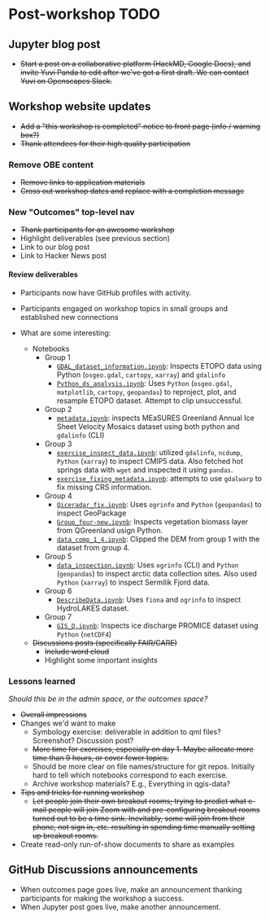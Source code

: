 # Post-workshop TODO

## Jupyter blog post

* ~~Start a post on a collaborative platform (HackMD, Google Docs), and invite Yuvi
  Panda to edit after we've got a first draft. We can contact Yuvi on Openscapes
  Slack.~~


## Workshop website updates

* ~~Add a "this workshop is completed" notice to front page (info / warning box?)~~
* ~~Thank attendees for their high quality participation~~


### Remove OBE content

* ~~Remove links to application materials~~
* ~~Cross out workshop dates and replace with a completion message~~


### New "Outcomes" top-level nav

* ~~Thank participants for an awesome workshop~~
* Highlight deliverables (see previous section)
* Link to our blog post
* Link to Hacker News post


#### Review deliverables

* Participants now have GitHub profiles with activity.

* Participants engaged on workshop topics in small groups and established new connections

* What are some interesting:
    * Notebooks
        - Group 1
            * [`GDAL_dataset_information.ipynb`](https://github.com/qgreenland-workshop-2023-researcher/group-one/blob/main/GDAL_dataset_information.ipynb):
              Inspects ETOPO data using Python (`osgeo.gdal`, `cartopy`,
              `xarray`) and `gdalinfo`
            * [`Python_ds_analysis.ipynb`](https://github.com/qgreenland-workshop-2023-researcher/group-one/blob/main/Python_ds_analysis.ipynb):
              Uses `Python` (`osgeo.gdal`, `matplotlib`, `cartopy`, `geopandas`) to reproject, plot, and resample
              ETOPO dataset. Attempt to clip unsuccessful.
        - Group 2
            * [`metadata.ipynb`](https://github.com/qgreenland-workshop-2023-researcher/group-two/blob/main/metadata.ipynb):
              inspects MEaSURES Greenland Annual Ice Sheet Velocity Mosaics
              dataset using both python and `gdalinfo` (CLI)
        - Group 3
            * [`exercise_inspect_data.ipynb`](https://github.com/qgreenland-workshop-2023-researcher/group-three/blob/main/exercise_inspect_data.ipynb):
              utilized `gdalinfo`, `ncdump`, `Python` (`xarray`) to inspect
              CMIP5 data. Also fetched hot springs data with `wget` and
              inspected it using `pandas`.
            * [`exercise_fixing_metadata.ipynb`](https://github.com/qgreenland-workshop-2023-researcher/group-three/blob/main/exercise_fixing_metadata.ipynb):
              attempts to use `gdalwarp` to fix missing CRS information.
        - Group 4
            * [`Qiceradar_fix.ipynb`](https://github.com/qgreenland-workshop-2023-researcher/group-four/blob/main/Qiceradar_fix.ipynb):
              Uses `ogrinfo` and `Python` (`geopandas`) to inspect GeoPackage
            * [`Group_four-new.ipynb`](https://github.com/qgreenland-workshop-2023-researcher/group-four/blob/main/Group_four-new.ipynb):
              Inspects vegetation biomass layer from QGreenland usign Python.
            * [`data_comp_1_4.ipynb`](https://github.com/qgreenland-workshop-2023-researcher/group-four/blob/main/data_comp_1_4.ipynb):
              Clipped the DEM from group 1 with the dataset from group 4.
        - Group 5
            * [`data_inspection.ipynb`](https://github.com/qgreenland-workshop-2023-researcher/group-five/blob/main/data_inspection.ipynb):
              Uses `ogrinfo` (CLI) and `Python` (`geopandas`) to inspect arctic
              data collection sites. Also used `Python` (`xarray`) to inspect
              Sermilik Fjord data.
        - Group 6
            * [`DescribeData.ipynb`](https://github.com/qgreenland-workshop-2023-researcher/group-six/blob/main/DescribeData.ipynb):
              Uses `fiona` and `ogrinfo` to inspect HydroLAKES dataset.
        - Group 7
            * [`GIS_D.ipynb`](https://github.com/qgreenland-workshop-2023-researcher/group-seven/blob/main/GIS_D.ipynb):
              Inspects ice discharge PROMICE dataset using `Python` (`netCDF4`)
    * ~~Discussions posts (specifically FAIR/CARE)~~
        * ~~Include word cloud~~
        * Highlight some important insights


### Lessons learned

_Should this be in the admin space, or the outcomes space?_

* ~~Overall impressions~~
* Changes we'd want to make
    * Symbology exercise: deliverable in addition to qml files? Screenshot? Discussion post?
    * ~~More time for exercises, especially on day 1. Maybe allocate more time than 9
      hours, or cover fewer topics.~~
    * Should be more clear on file names/structure for git repos. Initially hard to tell which notebooks correspond to each exercise.
    * Archive workshop materials? E.g., Everything in qgis-data?
* ~~Tips and tricks for running workshop~~
    * ~~Let people join their own breakout rooms; trying to predict what e-mail people
      will join Zoom with and pre-configuring breakout rooms turned out to be a time
      sink. Inevitably, some will join from their phone, not sign in, etc. resulting in
      spending time manually setting up breakout rooms.~~
* Create read-only run-of-show documents to share as examples


## GitHub Discussions announcements

* When outcomes page goes live, make an announcement thanking participants for making
  the workshop a success.
* When Jupyter post goes live, make another announcement.
